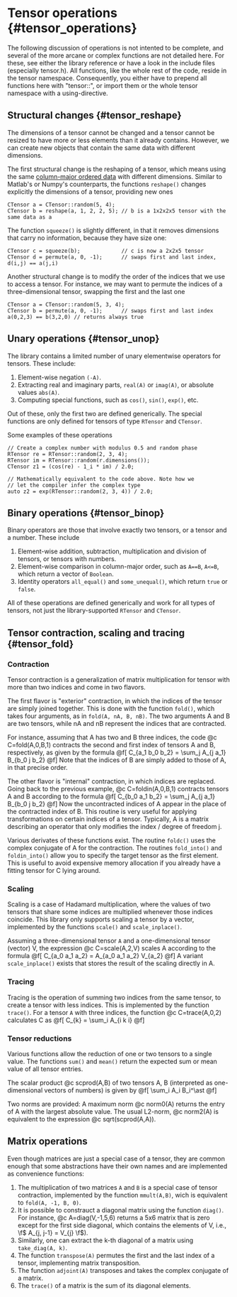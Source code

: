 # Tensor operations {#tensor_operations}

The following discussion of operations is not intented to be complete, and several of the more arcane or complex functions are not detailed here. For these, see either the library reference or have a look in the include files (especially tensor.h). All functions, like the whole rest of the code, reside in the tensor namespace. Consequently, you either have to prepend all functions here with "tensor::", or import them or the whole tensor namespace with a using-directive.

## Structural changes {#tensor_reshape}

The dimensions of a tensor cannot be changed and a tensor cannot be resized to have more or less elements than it already contains. However, we can create new objects that contain the same data with different dimensions.

The first structural change is the reshaping of a tensor, which means using the same [column-major ordered data](#columnmajor) with different dimensions. Similar to Matlab's or Numpy's counterparts, the functions `reshape()` changes explicitly the dimensions of a tensor, providing new ones
```{.cc}
CTensor a = CTensor::random(5, 4);
CTensor b = reshape(a, 1, 2, 2, 5); // b is a 1x2x2x5 tensor with the same data as a
```
The function `squeeze()` is slightly different, in that it removes dimensions that carry no information, because they have size one:
```{.cc}
CTensor c = squeeze(b);             // c is now a 2x2x5 tensor
CTensor d = permute(a, 0, -1);      // swaps first and last index, d(i,j) == a(j,i)
```

Another structural change is to modify the order of the indices that we use to access a tensor. For instance, we may want to permute the indices of a three-dimensional tensor, swapping the first and the last one
```{.cc}
CTensor a = CTensor::random(5, 3, 4); 
CTensor b = permute(a, 0, -1);      // swaps first and last index
a(0,2,3) == b(3,2,0) // returns always true
```

## Unary operations {#tensor_unop}

The library contains a limited number of unary elementwise operators for tensors. These include:
1. Element-wise negation `(-A)`.
2. Extracting real and imaginary parts, `real(A)` or `imag(A)`, or absolute values `abs(A)`.
3. Computing special functions, such as `cos()`, `sin()`, `exp()`, etc.

Out of these, only the first two are defined generically. The special functions are only defined for tensors of type `RTensor` and `CTensor`.

Some examples of these operations
```{.cc}
// Create a complex number with modulus 0.5 and random phase
RTensor re = RTensor::random(2, 3, 4);
RTensor im = RTensor::random(r.dimensions());
CTensor z1 = (cos(re) - 1_i * im) / 2.0;

// Mathematically equivalent to the code above. Note how we
// let the compiler infer the complex type
auto z2 = exp(RTensor::random(2, 3, 4)) / 2.0;
```

## Binary operations {#tensor_binop}

Binary operators are those that involve exactly two tensors, or a tensor and a number. These include
1. Element-wise addition, subtraction, multiplication and division of tensors, or tensors with numbers.
2. Element-wise comparison in column-major order, such as `A==B`, `A<=B`, which return a vector of `Boolean`.
3. Identity operators `all_equal()` and `some_unequal()`, which return `true` or `false`.

All of these operations are defined generically and work for all types of tensors, not just the library-supported `RTensor` and `CTensor`.

## Tensor contraction, scaling and tracing {#tensor_fold}

### Contraction

Tensor contraction is a generalization of matrix multiplication for tensor with more than two indices and come in two flavors.

The first flavor is "exterior" contraction, in which the indices of the tensor are simply joined together.
This is done with the function `fold()`, which takes four arguments, as in `fold(A, nA, B, nB)`.
The two arguments A and B are two tensors, while nA and nB represent the indices that are contracted.

For instance, assuming that A has two and B three indices, the code @c C=fold(A,0,B,1) contracts the second and first index of tensors A and B, respectively, as given by the formula
@f[
C_{a_1 b_0 b_2} = \sum_j A_{j a_1} B_{b_0 j b_2}
@f]
Note that the indices of B are simply added to those of A, in that precise order.

The other flavor is "internal" contraction, in which indices are replaced. Going back to the previous example, @c C=foldin(A,0,B,1) contracts tensors A and B according to the formula
@f[
C_{b_0 a_1 b_2} = \sum_j A_{j a_1} B_{b_0 j b_2}
@f]
Now the uncontracted indices of A appear in the place of the contracted index of B. This routine is very useful for applying transformations on certain indices of a tensor. Typically, A is a matrix describing an operator that only modifies the index / degree of freedom j.

Various derivates of these functions exist. The routine `foldc()` uses the complex conjugate of A for the contraction.
The routines `fold_into()` and `foldin_into()` allow you to specify the target tensor as the first element.
This is useful to avoid expensive memory allocation if you already have a fitting tensor for C lying around.

### Scaling

Scaling is a case of Hadamard multiplication, where the values of two tensors that share some indices are multiplied whenever those indices coincide. This library only supports scaling a tensor by a vector, implemented by the functions `scale()` and `scale_inplace()`.

Assuming a three-dimensional tensor `A` and a one-dimensional tensor (vector) V, the expression @c C=scale(A,2,V) scales A according to the formula
@f[
C_{a_0 a_1 a_2} = A_{a_0 a_1 a_2} V_{a_2}
@f]
A variant `scale_inplace()` exists that stores the result of the scaling directly in A.

### Tracing

Tracing is the operation of summing two indices from the same tensor, to create a tensor with less indices. This is implemented by the function `trace()`. For a tensor `A` with three indices, the function @c C=trace(A,0,2) calculates C as
@f[
C_{k} = \sum_i A_{i k i}
@f]

### Tensor reductions

Various functions allow the reduction of one or two tensors to a single value.
The functions `sum()` and `mean()` return the expected sum or mean value of all tensor entries.

The scalar product @c scprod(A,B) of two tensors A, B (interpreted as one-dimensional vectors of numbers) is given by
@f[
\sum_i A_i B_i^\ast
@f]

Two norms are provided: A maximum norm @c norm0(A) returns the entry of A with the largest absolute value.
The usual L2-norm, @c norm2(A) is equivalent to the expression @c sqrt(scprod(A,A)).


## Matrix operations

Even though matrices are just a special case of a tensor, they are common enough that some abstractions have their own names and are implemented as convenience functions:

1. The multiplication of two matrices `A` and `B` is a special case of tensor contraction, implemented by the function `mmult(A,B)`, wich is equivalent to `fold(A, -1, B, 0)`.
2. It is possible to constrauct a diagonal matrix using the function `diag()`. For instance, @c A=diag(V,-1,5,6) returns a 5x6 matrix that is zero except for the first side diagonal, which contains the elements of V, i.e., \f$ A_{j, j-1} = V_{j} \f$).
3. Similarly, one can extract the k-th diagonal of a matrix using `take_diag(A, k)`.
4. The function `transpose(A)` permutes the first and the last index of a tensor, implementing matrix transposition.
5. The function `adjoint(A)` transposes and takes the complex conjugate of a matrix.
6. The `trace()` of a matrix is the sum of its diagonal elements.

